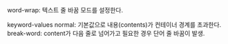 word-wrap: 텍스트 줄 바꿈 모드를 설정한다.

keyword-values
normal: 기본값으로 내용(contents)가 컨테이너 경계를 초과한다.
break-word: content가 다음 줄로 넘어가고 필요한 경우 단어 줄 바꿈이 발생.
